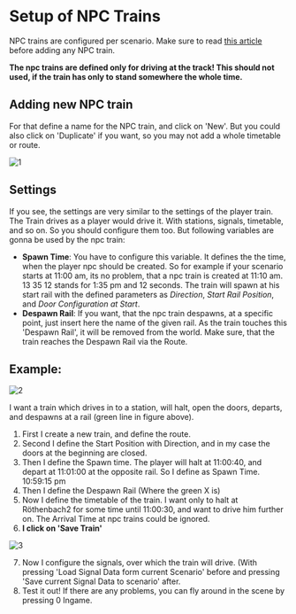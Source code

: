 # Setup of NPC Trains

NPC trains are configured per scenario. Make sure to read [this article](10-scenario-setup.md) before adding any NPC train.

**The npc trains are defined only for driving at the track! This should not used, if the train has only to stand somewhere the whole time.**

## Adding new NPC train
For that define a name for the NPC train, and click on 'New'. 
But you could also click on 'Duplicate' if you want, so you may not add a whole timetable or route. 

![1](https://raw.githubusercontent.com/Jean28518/Libre-TrainSim/master/Documentation/Images/NPCTrains/1.png)

## Settings
If you see, the settings are very similar to the settings of the player train.
The Train drives as a player would drive it. With stations, signals, timetable, and so on.
So you should configure them too.
But following variables are gonna be used by the npc train:
- **Spawn Time**: You have to configure this variable. It defines the the time, when the player npc should be created. So for example if your scenario starts at 11:00 am, its no problem, that a npc train is created at 11:10 am. 13 35 12 stands for 1:35 pm and 12 seconds.
The train will spawn at his start rail with the defined parameters as *Direction*, *Start Rail Position*, and *Door Configuration at Start*.
- **Despawn Rail**: If you want, that the npc train despawns, at a specific point, just insert here the name of the given rail. As the train touches this 'Despawn Rail', it will be removed from the world. Make sure, that the train reaches the Despawn Rail via the Route. 

## Example:

![2](https://raw.githubusercontent.com/Jean28518/Libre-TrainSim/master/Documentation/Images/NPCTrains/2.png)

I want a train which drives in to a station, will halt, open the doors, departs, and despawns at a rail (green line in figure above).
1. First I create a new train, and define the route. 
2. Second I define the Start Position with Direction, and in my case the doors at the beginning are closed.
3. Then I define the Spawn time. The player will halt at 11:00:40, and depart at 11:01:00 at the opposite rail. So I define as Spawn Time. 10:59:15 pm
4. Then I define the Despawn Rail (Where the green X is)
5. Now I define the timetable of the train. I want only to halt at Röthenbach2 for some time until 11:00:30, and want to drive him further on. The Arrival Time at npc trains could be ignored.
6. **I click on 'Save Train'**

![3](https://raw.githubusercontent.com/Jean28518/Libre-TrainSim/master/Documentation/Images/NPCTrains/3.png)

7. Now I configure the signals, over which the train will drive. (With pressing 'Load Signal Data form current Scenario' before and pressing 'Save current Signal Data to scenario' after.
8. Test it out! If there are any problems, you can fly around in the scene by pressing 0 Ingame.





